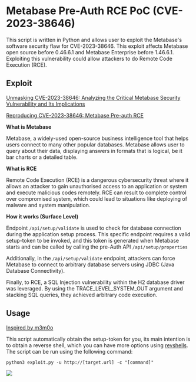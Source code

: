 # Metabase Pre-Auth RCE PoC (CVE-2023-38646)

This script is written in Python and allows user to exploit the Metabase's software security flaw for CVE-2023-38646. This exploit affects Metabase open source before 0.46.6.1 and Metabase Enterprise before 1.46.6.1. Exploiting this vulnerability could allow attackers to do Remote Code Execution (RCE).


## Exploit

[Unmasking CVE-2023-38646: Analyzing the Critical Metabase Security Vulnerability and Its Implications](https://www.vicarius.io/vsociety/posts/unmasking-cve-2023-38646-analyzing-the-critical-metabase-security-vulnerability-and-its-implications-1)


[Reproducing CVE-2023-38646: Metabase Pre-auth RCE](https://blog.calif.io/p/reproducing-cve-2023-38646-metabase)

**What is Metabase**


Metabase, a widely-used open-source business intelligence tool that helps users connect to many other popular databases. Metabase allows user to query about their data, displaying answers in formats that is logical, be it bar charts or a detailed table.

**What is RCE**


Remote Code Execution (RCE) is a dangerous cybersecurity threat where it allows an attacker to gain unauthorised access to an application or system and execute malicious codes remotely. RCE can result to complete control over compromised system, which could lead to situations like deploying of malware and system manipulation.

**How it works (Surface Level)**


Endpoint `/api/setup/validate` is used to check for database connection during the application setup process. This specific endpoint requires a valid setup-token to be invoked, and this token is generated when Metabase starts and can be called by calling the pre-Auth API `/api/setup/properties`


Additionally, in the `/api/setup/validate` endpoint, attackers can force Metabase to connect to arbitrary database servers using JDBC (Java Database Connectivity).


Finally, to RCE, a SQL Injection vulnerability within the H2 database driver was leveraged. By using the TRACE_LEVEL_SYSTEM_OUT argument and stacking SQL queries, they achieved arbitrary code execution.


## Usage


[Inspired by m3m0o](https://github.com/m3m0o/metabase-pre-auth-rce-poc?tab=readme-ov-file)


This script automatically obtain the setup-token for you, its main intention is to obtain a reverse shell, which you can have more options using [revshells](https://www.revshells.com/). The script can be run using the following command:


`python3 exploit.py -u http://[target.url] -c "[command]"`

![](https://imgur.com/XqJ4Kp3)
